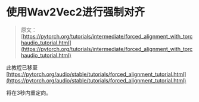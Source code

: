 # 使用Wav2Vec2进行强制对齐

> 原文：[https://pytorch.org/tutorials/intermediate/forced_alignment_with_torchaudio_tutorial.html](https://pytorch.org/tutorials/intermediate/forced_alignment_with_torchaudio_tutorial.html)

此教程已移至[https://pytorch.org/audio/stable/tutorials/forced_alignment_tutorial.html](https://pytorch.org/audio/stable/tutorials/forced_alignment_tutorial.html)

将在3秒内重定向。
